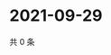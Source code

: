 # 2021-09-29

共 0 条

<!-- BEGIN WEIBO -->
<!-- 最后更新时间 Wed Sep 29 2021 03:09:00 GMT+0800 (China Standard Time) -->

<!-- END WEIBO -->
